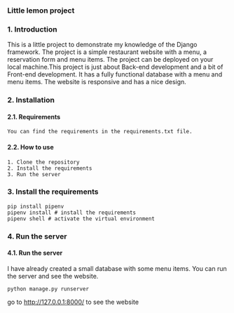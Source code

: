 ### Little lemon project
### 1. Introduction
This is a little project to demonstrate my knowledge of the Django framework. The project is a simple restaurant website with a menu, a reservation form and menu items. The project can be deployed on your local machine.This project is just about Back-end development and a bit of Front-end development. It has a fully functional database with a menu and menu items. The website is responsive and has a nice design.

### 2. Installation
#### 2.1. Requirements
    You can find the requirements in the requirements.txt file.
#### 2.2. How to use
	1. Clone the repository
	2. Install the requirements
	3. Run the server

### 3. Install the requirements
	pip install pipenv
	pipenv install # install the requirements
	pipenv shell # activate the virtual environment



### 4. Run the server
#### 4.1. Run the server
I have already created a small database with some menu items. You can run the server and see the website. 

	python manage.py runserver

go to http://127.0.0.1:8000/ to see the website
	